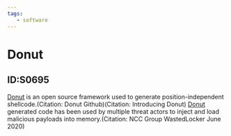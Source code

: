 ```yaml
---
tags:
   - software
---
```

# Donut
## ID:S0695
[Donut](/mitre/software/S0695) is an open source framework used to generate position-independent shellcode.(Citation: Donut Github)(Citation: Introducing Donut) [Donut](/mitre/software/S0695) generated code has been used by multiple threat actors to inject and load malicious payloads into memory.(Citation: NCC Group WastedLocker June 2020)
